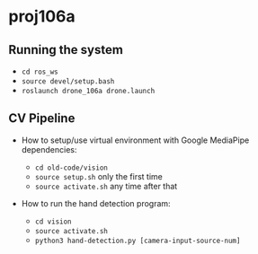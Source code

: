 # proj106a

## Running the system

* `cd ros_ws`
* `source devel/setup.bash`
* `roslaunch drone_106a drone.launch`

## CV Pipeline

* How to setup/use virtual environment with Google MediaPipe dependencies:
  * `cd old-code/vision`
  * `source setup.sh` only the first time
  * `source activate.sh` any time after that

* How to run the hand detection program:
  * `cd vision`
  * `source activate.sh`
  * `python3 hand-detection.py [camera-input-source-num]`

